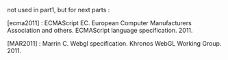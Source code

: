 not used in part1, but for next parts : 

[ecma2011] : ECMAScript EC. European Computer Manufacturers Association and others. ECMAScript language specification. 2011. 

[MAR2011] : Marrin C. Webgl specification. Khronos WebGL Working Group. 2011.
